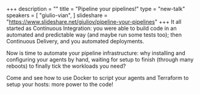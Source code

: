 +++
description = ""
title = "Pipeline your pipelines!"
type = "new-talk"
speakers = [
        "giulio-vian",
]
slideshare = "https://www.slideshare.net/giuliov/pipeline-your-pipelines"
+++
It all started as Continuous Integration: you were able to build code in an automated and predictable way (and maybe run some tests too); then Continuous Delivery, and you automated deployments.

Now is time to automate your pipeline infrastructure: why installing and configuring your agents by hand, waiting for setup to finish (through many reboots) to finally tick the workloads you need?

Come and see how to use Docker to script your agents and Terraform to setup your hosts: more power to the code!